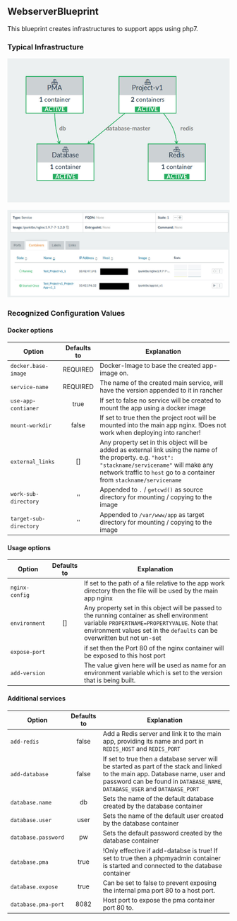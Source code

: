 ## WebserverBlueprint

This blueprint creates infrastructures to support apps using php7.

### Typical Infrastructure

![typical infrastructure](typical-infrastructure.jpg)

![typical main app](typical-app-service.jpg)


### Recognized Configuration Values


#### Docker options
| Option | Defaults to | Explanation |
| ------- |:-----------:| ------------ |
|`docker.base-image`| REQUIRED | Docker-Image to base the created app-image on. |
|`service-name`| REQUIRED | The name of the created main service, will have the version appended to it in rancher |
|`use-app-contianer`| true | If set to false no service will be created to mount the app using a docker image |
|`mount-workdir`| false | If set to true then the project root will be mounted into the main app nginx. !Does not work when deploying into rancher! |
|`external_links` | [] | Any property set in this object will be added as external link using the name of the property. e.g. `"host": "stackname/servicename"` will make any network traffic to `host` go to a container from `stackname/servicename` |
|`work-sub-directory` | '' | Appended to `.` / `getcwd()` as source directory for mounting / copying to the image |
|`target-sub-directory` | '' | Appended to `/var/www/app` as target directory for mounting / copying to the image |

#### Usage options
| Option | Defaults to | Explanation |
| ------- |:-----------:| ------------ |
|`nginx-config`|  | If set to the path of a file relative to the app work directory then the file will be used by the main app nginx |
|`environment` | [] | Any property set in this object will be passed to the running container as shell environment variable `PROPERTNAME=PROPERTYVALUE`. Note that environment values set in the `defaults` can be overwritten but not un-set |
|`expose-port`|  | if set then the Port 80 of the nginx container will be exposed to this host port |
|`add-version`|  | The value given here will be used as name for an environment variable which is set to the version that is being built. |

#### Additional services

| Option | Defaults to | Explanation |
| ------- |:-----------:| ------------ |
|`add-redis`| false | Add a Redis server and link it to the main app, providing its name and port in `REDIS_HOST` and `REDIS_PORT` |
|`add-database`| false | If set to true then a database server will be started as part of the stack and linked to the main app. Database name, user and password can be found in `DATABASE_NAME`, `DATABASE_USER` and `DATABASE_PORT` |
|`database.name`| db | Sets the name of the default database created by the database container |
|`database.user`| user | Sets the name of the default user created by the database container |
|`database.password`| pw | Sets the default password created by the database container |
|`database.pma`| true | !Only effective if add-databse is true! If set to true then a phpmyadmin container is started and connected to the database container |
|`database.expose`| true | Can be set to false to prevent exposing the internal pma port 80 to a host port. |
|`database.pma-port`| 8082 | Host port to expose the pma container port 80 to. |
